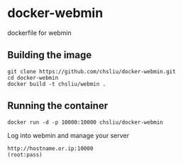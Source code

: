 # docker-webmin
dockerfile for webmin

## Building the image
```
git clone https://github.com/chsliu/docker-webmin.git
cd docker-webmin
docker build -t chsliu/webmin .
```

## Running the container
```
docker run -d -p 10000:10000 chsliu/docker-webmin
```

Log into webmin and manage your server
```
http://hostname.or.ip:10000
(root:pass)
```

